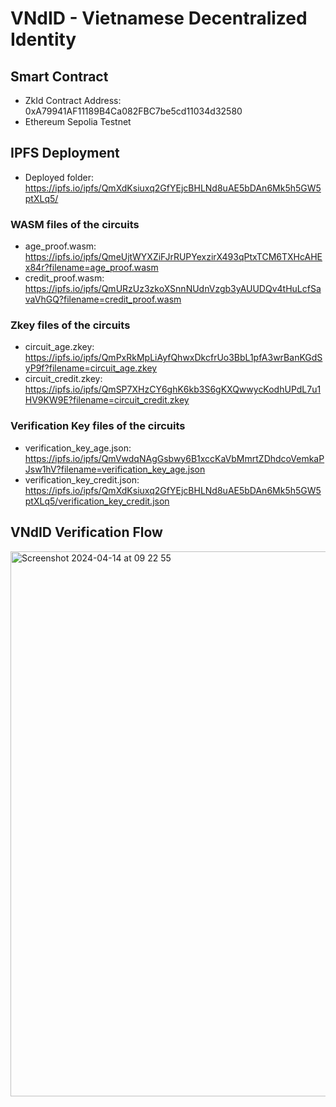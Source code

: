 # VNdID - Vietnamese Decentralized Identity

## Smart Contract

-   ZkId Contract Address: 0xA79941AF11189B4Ca082FBC7be5cd11034d32580
-   Ethereum Sepolia Testnet

## IPFS Deployment

-   Deployed folder: https://ipfs.io/ipfs/QmXdKsiuxq2GfYEjcBHLNd8uAE5bDAn6Mk5h5GW5ptXLq5/

### WASM files of the circuits

-   age_proof.wasm: https://ipfs.io/ipfs/QmeUjtWYXZiFJrRUPYexzirX493qPtxTCM6TXHcAHEx84r?filename=age_proof.wasm
-   credit_proof.wasm: https://ipfs.io/ipfs/QmURzUz3zkoXSnnNUdnVzgb3yAUUDQv4tHuLcfSavaVhGQ?filename=credit_proof.wasm

### Zkey files of the circuits

-   circuit_age.zkey: https://ipfs.io/ipfs/QmPxRkMpLiAyfQhwxDkcfrUo3BbL1pfA3wrBanKGdSyP9f?filename=circuit_age.zkey
-   circuit_credit.zkey: https://ipfs.io/ipfs/QmSP7XHzCY6ghK6kb3S6gKXQwwycKodhUPdL7u1HV9KW9E?filename=circuit_credit.zkey

### Verification Key files of the circuits

-   verification_key_age.json: https://ipfs.io/ipfs/QmVwdqNAgGsbwy6B1xccKaVbMmrtZDhdcoVemkaPJsw1hV?filename=verification_key_age.json
-   verification_key_credit.json: https://ipfs.io/ipfs/QmXdKsiuxq2GfYEjcBHLNd8uAE5bDAn6Mk5h5GW5ptXLq5/verification_key_credit.json

## VNdID Verification Flow
<img width="872" alt="Screenshot 2024-04-14 at 09 22 55" src="https://github.com/khoa288/vndid/assets/84215905/a91a7f66-1d2e-4eec-853e-f67b195916f0">
